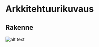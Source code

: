 # Arkkitehtuurikuvaus

## Rakenne
![alt text](https://github.com/martinmkp/ot-harjoitustyo/tree/main/projekti/dokumentaatio/wordcloud.png)

